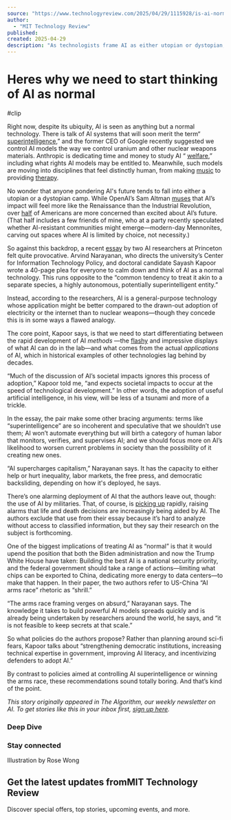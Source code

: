 ```yaml
---
source: "https://www.technologyreview.com/2025/04/29/1115928/is-ai-normal/"
author:
  - "MIT Technology Review"
published:
created: 2025-04-29
description: "As technologists frame AI as either utopian or dystopian, two researchers offer a third option."
---
```


# Heres why we need to start thinking of AI as normal
#clip

Right now, despite its ubiquity, AI is seen as anything but a normal technology. There is talk of AI systems that will soon merit the term“ [superintelligence](https://www.technologyreview.com/2025/03/11/1112983/agi-is-suddenly-a-dinner-table-topic/),” and the former CEO of Google recently suggested we control AI models the way we control uranium and other nuclear weapons materials. Anthropic is dedicating time and money to study AI “ [welfare](https://techcrunch.com/2025/04/24/anthropic-is-launching-a-new-program-to-study-ai-model-welfare/),” including what rights AI models may be entitled to. Meanwhile, such models are moving into disciplines that feel distinctly human, from making [music](https://www.technologyreview.com/2025/04/16/1114433/ai-artificial-intelligence-music-diffusion-creativity-songs-writer/) to providing [therapy](https://www.technologyreview.com/2025/03/28/1114001/the-first-trial-of-generative-ai-therapy-shows-it-might-help-with-depression/).

No wonder that anyone pondering AI's future tends to fall into either a utopian or a dystopian camp. While OpenAI’s Sam Altman [muses](https://x.com/sama/status/1913320105804730518) that AI’s impact will feel more like the Renaissance than the Industrial Revolution, over [half](https://www.pewresearch.org/internet/2025/04/03/how-the-us-public-and-ai-experts-view-artificial-intelligence/) of Americans are more concerned than excited about AI’s future. (That half includes a few friends of mine, who at a party recently speculated whether AI-resistant communities might emerge—modern-day Mennonites, carving out spaces where AI is limited by choice, not necessity.)

So against this backdrop, a recent [essay](https://knightcolumbia.org/content/ai-as-normal-technology) by two AI researchers at Princeton felt quite provocative. Arvind Narayanan, who directs the university’s Center for Information Technology Policy, and doctoral candidate Sayash Kapoor wrote a 40-page plea for everyone to calm down and think of AI as a normal technology. This runs opposite to the “common tendency to treat it akin to a separate species, a highly autonomous, potentially superintelligent entity.”

Instead, according to the researchers, AI is a general-purpose technology whose application might be better compared to the drawn-out adoption of electricity or the internet than to nuclear weapons—though they concede this is in some ways a flawed analogy.

The core point, Kapoor says, is that we need to start differentiating between the rapid development of AI *methods* —the [flashy](https://www.technologyreview.com/2024/08/27/1103035/a-skeptics-guide-to-humanoid-robot-videos/) and impressive displays of what AI can do in the lab—and what comes from the actual *applications* of AI, which in historical examples of other technologies lag behind by decades.

“Much of the discussion of AI’s societal impacts ignores this process of adoption,” Kapoor told me, “and expects societal impacts to occur at the speed of technological development.” In other words, the adoption of useful artificial intelligence, in his view, will be less of a tsunami and more of a trickle.

In the essay, the pair make some other bracing arguments: terms like “superintelligence” are so incoherent and speculative that we shouldn’t use them; AI won’t automate everything but will birth a category of human labor that monitors, verifies, and supervises AI; and we should focus more on AI’s likelihood to worsen current problems in society than the possibility of it creating new ones.

“AI supercharges capitalism,” Narayanan says. It has the capacity to either help or hurt inequality, labor markets, the free press, and democratic backsliding, depending on how it's deployed, he says.

There’s one alarming deployment of AI that the authors leave out, though: the use of AI by militaries. That, of course, is [picking up](https://www.technologyreview.com/2025/04/15/1115078/phase-two-of-military-ai-has-arrived/) rapidly, raising alarms that life and death decisions are increasingly being aided by AI. The authors exclude that use from their essay because it’s hard to analyze without access to classified information, but they say their research on the subject is forthcoming.

One of the biggest implications of treating AI as “normal” is that it would upend the position that both the Biden administration and now the Trump White House have taken: Building the best AI is a national security priority, and the federal government should take a range of actions—limiting what chips can be exported to China, dedicating more energy to data centers—to make that happen. In their paper, the two authors refer to US-China “AI arms race” rhetoric as “shrill.”

“The arms race framing verges on absurd,” Narayanan says. The knowledge it takes to build powerful AI models spreads quickly and is already being undertaken by researchers around the world, he says, and “it is not feasible to keep secrets at that scale.”

So what policies do the authors propose? Rather than planning around sci-fi fears, Kapoor talks about “strengthening democratic institutions, increasing technical expertise in government, improving AI literacy, and incentivizing defenders to adopt AI.”

By contrast to policies aimed at controlling AI superintelligence or winning the arms race, these recommendations sound totally boring. And that’s kind of the point.

*This story originally appeared in The Algorithm, our weekly newsletter on AI. To get stories like this in your inbox first, [sign up here](https://forms.technologyreview.com/newsletters/ai-demystified-the-algorithm/).*

### Deep Dive

### Stay connected

Illustration by Rose Wong

## Get the latest updates fromMIT Technology Review

Discover special offers, top stories, upcoming events, and more.